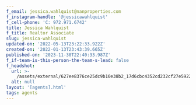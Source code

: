 ```yaml
---
f_email: jessica.wahlquist@nanproperties.com
f_instagram-handle: '@jessicawahlquist'
f_cell-phone: 'C: 972.971.6742'
title: Jessica Wahlquist
f_title: Realtor Associate
slug: jessica-wahlquist
updated-on: '2022-05-13T23:22:33.922Z'
created-on: '2022-01-13T23:43:39.665Z'
published-on: '2023-11-30T22:40:33.987Z'
f_if-team-is-this-person-the-team-s-lead: false
f_headshot:
  url: >-
    /assets/external/627ee8376ce25dc9b10e38b2_17d6cbc4352cd232cf27e5922c8eed83.jpeg
  alt: null
layout: '[agents].html'
tags: agents
---
```



